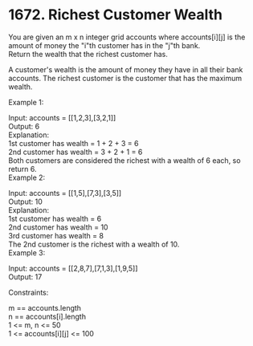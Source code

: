 # 1672. Richest Customer Wealth  

You are given an m x n integer grid accounts where accounts[i][j] is the amount of money the "i"​​​​​​​​​​​th​​​​ customer has in the "j"​​​​​​​​​​​th​​​​ bank.   
Return the wealth that the richest customer has.  
  
A customer's wealth is the amount of money they have in all their bank accounts. The richest customer is the customer that has the maximum wealth.  
  
   
  
Example 1:  
  
Input: accounts = [[1,2,3],[3,2,1]]  
Output: 6  
Explanation:  
1st customer has wealth = 1 + 2 + 3 = 6  
2nd customer has wealth = 3 + 2 + 1 = 6  
Both customers are considered the richest with a wealth of 6 each, so return 6.  
Example 2:  
  
Input: accounts = [[1,5],[7,3],[3,5]]  
Output: 10  
Explanation:   
1st customer has wealth = 6  
2nd customer has wealth = 10   
3rd customer has wealth = 8  
The 2nd customer is the richest with a wealth of 10.  
Example 3:  
  
Input: accounts = [[2,8,7],[7,1,3],[1,9,5]]  
Output: 17  
   
  
Constraints:  
  
m == accounts.length  
n == accounts[i].length  
1 <= m, n <= 50  
1 <= accounts[i][j] <= 100  
